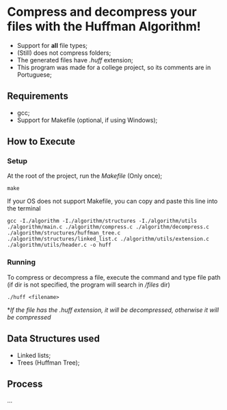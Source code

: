 # Compress and decompress your files with the Huffman Algorithm!

- Support for **all** file types;
- (Still) does not compress folders;
- The generated files have _.huff_ extension;
- This program was made for a college project, so its comments are in Portuguese;

## Requirements
- gcc;
- Support for Makefile (optional, if using Windows);

## How to Execute
### Setup
At the root of the project, run the _Makefile_ (Only once);
```
make
```

If your OS does not support Makefile, you can copy and paste this line into the terminal
```
gcc -I./algorithm -I./algorithm/structures -I./algorithm/utils ./algorithm/main.c ./algorithm/compress.c ./algorithm/decompress.c ./algorithm/structures/huffman_tree.c ./algorithm/structures/linked_list.c ./algorithm/utils/extension.c ./algorithm/utils/header.c -o huff
```

### Running
To compress or decompress a file, execute the command and type file path (if dir is not specified, the program will search in _/files_ dir)
```
./huff <filename>
```

*_If the file has the .huff extension, it will be decompressed, otherwise it will be compressed_

## Data Structures used
- Linked lists;
- Trees (Huffman Tree);

## Process

...
